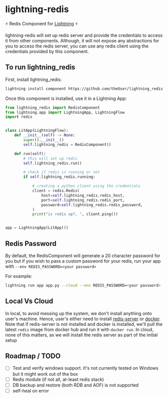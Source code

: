 # lightning-redis

⚡ Redis Component for [Lightning](lightning.ai) ⚡

lightning-redis will set up redis server and provide the credentials to access it
from other components. Although, it will not expose any abstractions for you to
access the redis server, you can use any redis client using the credentials provided
by this component.

## To run lightning_redis

First, install lightning_redis:

```bash
lightning install component https://github.com/theUser/lightning_redis
```

Once this component is installed, use it in a Lightning App:

```python
from lightning_redis import RedisComponent
from lightning.app import LightningApp, LightningFlow
import redis


class LitApp(LightningFlow):
    def __init__(self) -> None:
        super().__init__()
        self.lightning_redis = RedisComponent()

    def run(self):
        # this will set up redis
        self.lightning_redis.run()

        # check if redis is running or not
        if self.lightning_redis.running:

            # creating a python client using the credentials
            client = redis.Redis(
                host=self.lightning_redis.redis_host,
                port=self.lightning_redis.redis_port,
                password=self.lightning_redis.redis_password,
            )
            print("is redis up?, ", client.ping())


app = LightningApp(LitApp())
```

## Redis Password

By default, the RedisComponent will generate a 20 character password for you but if you wish to pass
a custom password for your redis, run your app with `--env REDIS_PASSWORD=<your password>`

For example:

```bash
lightning run app app.py --cloud --env REDIS_PASSWORD=<your password>
```

## Local Vs Cloud

In local, to avoid messing up the system, we don't install anything onto user's machine. Hence, user's either need to
install [redis-server](https://redis.io/docs/getting-started/installation/) or
[docker](https://docs.docker.com/engine/install/). Note that if redis-server is not installed and docker is installed,
we'll pull the latest `redis` image from docker hub and run it with `docker run`.
In cloud, none of this matters, as we will install the redis server as part of the initial setup

## Roadmap / TODO

- [ ] Test and verify windows support. It's not currently tested on Windows but it might work out of the box
- [ ] Redis module (if not all, at-least redis stack)
- [ ] DB backup and restore (both RDB and AOF) is not supported
- [ ] self-heal on error
